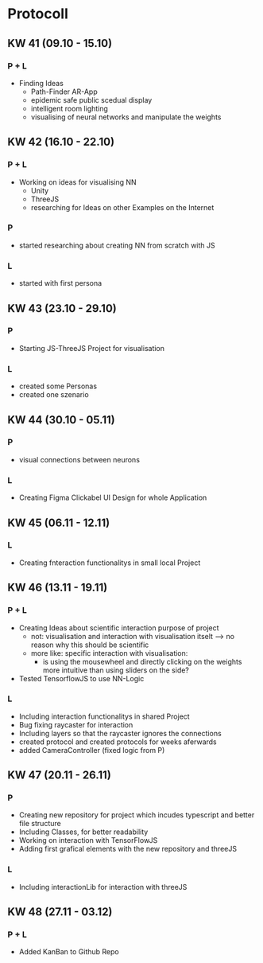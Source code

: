  # Protocoll
## KW 41 (09.10 - 15.10)
### P + L
- Finding Ideas
    - Path-Finder AR-App
    - epidemic safe public scedual display
    - intelligent room lighting
    - visualising of neural networks and manipulate the weights
## KW 42 (16.10 - 22.10)
### P + L
- Working on ideas for visualising NN
    - Unity
    - ThreeJS
    - researching for Ideas on other Examples on the Internet
### P
- started researching about creating NN from scratch with JS
### L
- started with first persona
## KW 43 (23.10 - 29.10)
### P
- Starting JS-ThreeJS Project for visualisation
### L
- created some Personas
- created one szenario
## KW 44 (30.10 - 05.11)
### P
- visual connections between neurons
### L
- Creating Figma Clickabel UI Design for whole Application
## KW 45 (06.11 - 12.11)
### L
- Creating fnteraction functionalitys in small local Project
## KW 46 (13.11 - 19.11)
### P + L
- Creating Ideas about scientific interaction purpose of project
    - not: visualisation and interaction with visualisation itselt --> no reason why this should be scientific
    - more like: specific interaction with visualisation:
        - is using the mousewheel and directly clicking on the weights more intuitive than using sliders on the side?
- Tested TensorflowJS to use NN-Logic
### L
- Including interaction functionalitys in shared Project
- Bug fixing raycaster for interaction
- Including layers so that the raycaster ignores the connections
- created protocol and created protocols for weeks aferwards
- added CameraController (fixed logic from P)
## KW 47 (20.11 - 26.11)
### P
- Creating new repository for project which incudes typescript and better file structure
- Including Classes, for better readability
- Working on interaction with TensorFlowJS
- Adding first grafical elements with the new repository and threeJS
### L
- Including interactionLib for interaction with threeJS

## KW 48 (27.11 - 03.12)
### P + L
- Added KanBan to Github Repo

